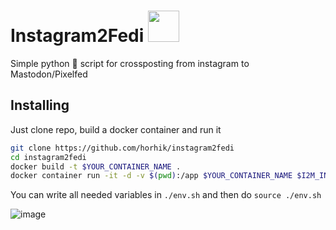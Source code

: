 # Instagram2Fedi <span><img width="50px" src="https://upload.wikimedia.org/wikipedia/commons/9/93/Fediverse_logo_proposal.svg"></span>

Simple python 🐍 script for crossposting from instagram to Mastodon/Pixelfed

## Installing

Just clone repo, build a docker container and run it

``` bash
git clone https://github.com/horhik/instagram2fedi
cd instagram2fedi
docker build -t $YOUR_CONTAINER_NAME .
docker container run -it -d -v $(pwd):/app $YOUR_CONTAINER_NAME $I2M_INSTAGRAM_USER $I2M_INSTANCE $I2M_TOKEN
```

You can write all needed variables in `./env.sh` and then do `source ./env.sh`


![image](https://user-images.githubusercontent.com/46262811/131577640-a3103ff2-af37-422d-96f1-60f1acdef939.png)



